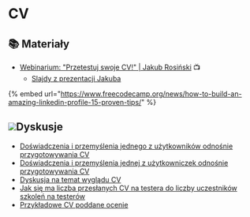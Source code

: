 # CV

## 📚 Materiały

* [Webinarium: "Przetestuj swoje CV!" \| Jakub Rosiński](https://www.youtube.com/watch?v=1lloUWO8Vzc) 📺
  * [Slajdy z prezentacji Jakuba](http://www.slideshare.net/JakubRosiski1/przetestuj-swoje-cv) 

{% embed url="https://www.freecodecamp.org/news/how-to-build-an-amazing-linkedin-profile-15-proven-tips/" %}



## ![](../.gitbook/assets/icons8-facebook-50%20%281%29.png)**Dyskusje**

* [Doświadczenia i przemyślenia jednego z użytkowników odnośnie przygotowywania CV](https://www.facebook.com/groups/TestowanieOprogramowania/permalink/1452377648118142/)
* [Doświadczenia i przemyślenia jednej z użytkowniczek odnośnie przygotowywania CV](https://www.facebook.com/groups/TestowanieOprogramowania/permalink/1469995643023009/)
* [Dyskusja na temat wyglądu CV](https://www.facebook.com/groups/TestowanieOprogramowania/permalink/1465572033465370/)
* [Jak się ma liczba przesłanych CV na testera do liczby uczestników szkoleń na testerów](https://www.facebook.com/groups/TestowanieOprogramowania/permalink/1452903078065599/)
* [Przykładowe CV poddane ocenie](https://www.facebook.com/groups/TestowanieOprogramowania/permalink/1465572033465370/)

